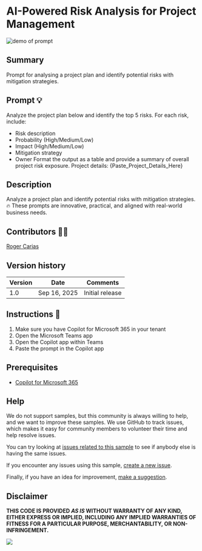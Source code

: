 # AI-Powered Risk Analysis for Project Management
![demo of prompt](./assets/)
## Summary

Prompt for analysing a project plan and identify potential risks with mitigation strategies.

## Prompt 💡

Analyze the project plan below and identify the top 5 risks. For each risk, include:
- Risk description
- Probability (High/Medium/Low)
- Impact (High/Medium/Low)
- Mitigation strategy
- Owner
Format the output as a table and provide a summary of overall project risk exposure.
Project details:
{Paste_Project_Details_Here}


## Description
Analyze a project plan and identify potential risks with mitigation strategies.
🔥 These prompts are innovative, practical, and aligned with real-world business needs.

## Contributors 👨‍💻

[Roger Carias](https://github.com/rogerscarias)

## Version history

Version|Date|Comments
-------|----|--------
1.0|Sep 16, 2025|Initial release

## Instructions 📝

1. Make sure you have Copilot for Microsoft 365 in your tenant
2. Open the Microsoft Teams app
3. Open the Copilot app within Teams
4. Paste the prompt in the Copilot app


## Prerequisites

* [Copilot for Microsoft 365](https://developer.microsoft.com/microsoft-365/dev-program)

## Help

We do not support samples, but this community is always willing to help, and we want to improve these samples. We use GitHub to track issues, which makes it easy for  community members to volunteer their time and help resolve issues.

You can try looking at [issues related to this sample](https://github.com/pnp/copilot-prompts/issues?q=label%3A%22sample%3A%20YOUR-SAMPLE-NAME%22) to see if anybody else is having the same issues.

If you encounter any issues using this sample, [create a new issue](https://github.com/pnp/copilot-prompts/issues/new).

Finally, if you have an idea for improvement, [make a suggestion](https://github.com/pnp/copilot-prompts/issues/new).

## Disclaimer

**THIS CODE IS PROVIDED *AS IS* WITHOUT WARRANTY OF ANY KIND, EITHER EXPRESS OR IMPLIED, INCLUDING ANY IMPLIED WARRANTIES OF FITNESS FOR A PARTICULAR PURPOSE, MERCHANTABILITY, OR NON-INFRINGEMENT.**


![](https://m365-visitor-stats.azurewebsites.net/SamplesGallery/copilotprompts-m365-risk-analysis)

